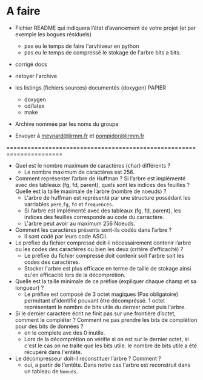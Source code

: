 # A faire

* Fichier README qui indiquera l’état d’avancement de votre projet (et par exemple les bogues résiduels)
    * pas eu le temps de faire l'arvhiveur en python
    * pas eu le temps de compressé le stokage de l'arbre bits a bits.

* corrigé docs

* netoyer l'archive


* les listings (fichiers sources) documentés (doxygen) PAPIER
    * doxygen
    * cd/latex
    * make

* Archive nommée par les noms du groupe

* Envoyer à meynard@lirmm.fr et pompidor@lirmm.fr




















======================================================================

* Quel est le nombre maximum de caractères (char) différents ?
    * Le nombre maximum de caractères est 256.
* Comment représenter l’arbre de Huffman ? Si l’arbre est implémenté avec des tableaux (fg, fd, parent), quels sont les indices des feuilles ? Quelle est la taille maximale de l’arbre (nombre de noeuds) ?
    * L'arbre de huffman est représenté par une structure possédant les varriables `pere`,`fg`, `fd` et `frequences`.
    * Si l’arbre est implémenté avec des tableaux (fg, fd, parent), les indices des feuilles corresponde au code du carractère.
    * L'arbre peut avoir au maximum 256 Noeuds.
* Comment les caractères présents sont-ils codés dans l’arbre ?
    * il sont codé par leurs code ASCii.
* Le préfixe du fichier compressé doit-il nécessairement contenir l’arbre ou les codes des caractères ou bien les
deux (critère d’efficacité) ?
    * Le préfixe du fichier compressé doit contenir soit l'arbre soit les codes des caractères.
    * Stocker l'arbre est plus efficace en terme de taille de stokage ainsi qu'en efficacité lors de la décomprétion.
* Quelle est la taille minimale de ce préfixe (expliquer chaque champ et sa longueur) ?
    * Le préfixe est composé de 3 octet magiques (Pas obligatoire) permétant d'identifié pouvant être décompréssé. 1 octet représentant le nombre de bits utile du dernier octet puis l'arbre.
* Si le dernier caractère écrit ne finit pas sur une frontière d’octet, comment le compléter ? Comment ne pas
prendre les bits de complétion pour des bits de données ?
    * on le complete avc des 0 inutile.
    * Lors de la décomprétion on vérifie si on est sur le dernier octet, si c'est le cas on ne traite que les bits utile. le nombre de bits utile a été récupéré dans l'entête.
* Le décompresseur doit-il reconstituer l’arbre ? Comment ?
    * oui, a partir de l'entête. Dans notre cas l'arbre est reconstruit dans un tableau de `Noeuds`.
